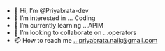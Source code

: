 - 👋 Hi, I’m @Priyabrata-dev
- 👀 I’m interested in ... Coding
- 🌱 I’m currently learning ...APIM 
- 💞️ I’m looking to collaborate on ...operators
- 📫 How to reach me ...priyabrata.naik@gmail.com

<!---
Priyabrata-dev/Priyabrata-dev is a ✨ special ✨ repository because its `README.md` (this file) appears on your GitHub profile.
You can click the Preview link to take a look at your changes.
--->
